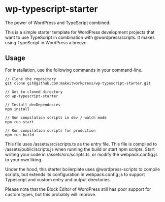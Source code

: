 # wp-typescript-starter
The power of WordPress and TypeScript combined.

This is a simple starter template for WordPress development projects that want to use TypeScript in combination with @wordpress/scripts. 
It makes using TypeScript in WordPress a breeze.

## Usage

For installation, use the following commands in your command-line.
```
// Clone the repository
git clone git@github.com:makeitworkpress/wp-typescript-starter.git

// Get to cloned directory
cd wp-typescript-starter

// Install devDependecies
npm install

// Run compilation scripts in dev / watch mode
npm run start 

// Run compilation scripts for production
npm run build
```

This file uses /assets/src/scripts.ts as the entry file. This file is compiled to /assets/public/scripts.js when running the build or start npm scripts. 
Start writing your code in /assets/src/scripts.ts, or modify the webpack.config.js to your own liking.

Under the hood, this starter boilerplate uses @wordpress-scripts to compile scripts, 
but extends its configuration in webpack.config.js to support Typescript and custom entry and output directories.

Please note that the Block Editor of WordPress still has poor support for custom types, but this probably will improve.
